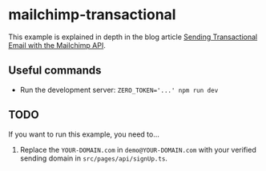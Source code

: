 # mailchimp-transactional

This example is explained in depth in the blog article [Sending Transactional Email with the Mailchimp API](https://www.tryzero.com/blog/sending-transactional-email-with-the-mailchimp-api).

## Useful commands

- Run the development server: `ZERO_TOKEN='...' npm run dev`

## TODO

If you want to run this example, you need to...

1. Replace the `YOUR-DOMAIN.com` in `demo@YOUR-DOMAIN.com` with your verified sending domain in `src/pages/api/signUp.ts`.
